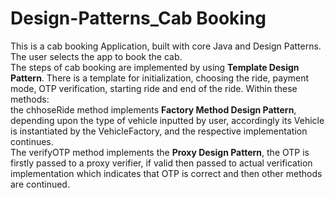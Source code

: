 # Design-Patterns_Cab Booking

This is a cab booking Application, built with core Java and Design Patterns.<br>
The user selects the app to book the cab.<br>
The steps of cab booking are implemented by using <strong>Template Design Pattern</strong>. There is a template
for initialization, choosing the ride, payment mode, OTP verification, starting ride and end of the
ride. Within these methods:<br>
the chhoseRide method implements <strong>Factory Method Design Pattern</strong>, depending upon the type of
vehicle inputted by user, accordingly its Vehicle is instantiated by the VehicleFactory, and the
respective implementation continues.<br>
The verifyOTP method implements the <strong>Proxy Design Pattern</strong>, the OTP is firstly passed to a proxy
verifier, if valid then passed to actual verification implementation which indicates that OTP is
correct and then other methods are continued.<br>
